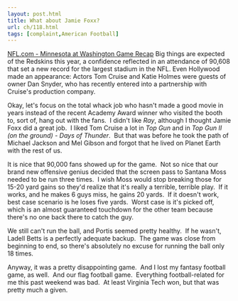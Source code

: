 ```yaml
---
layout: post.html
title: What about Jamie Foxx?
url: ch/118.html
tags: [complaint,American Football]
---
```

[NFL.com - Minnesota at Washington Game Recap](http://www.nfl.com/gamecenter/recap/NFL_20060911_MIN@WAS) Big things are expected of the Redskins this year, a confidence reflected in an attendance of 90,608 that set a new record for the largest stadium in the NFL. Even Hollywood made an appearance: Actors Tom Cruise and Katie Holmes were guests of owner Dan Snyder, who has recently entered into a partnership with Cruise's production company.

Okay, let's focus on the total whack job who hasn't made a good movie in years instead of the recent Academy Award winner who visited the booth to, sort of, hang out with the fans.  I didn't like _Ray_, although I thought Jamie Foxx did a great job.  I liked Tom Cruise a lot in _Top Gun_ and in _Top Gun II (on the ground) - Days of Thunder_.  But that was before he took the path of Michael Jackson and Mel Gibson and forgot that he lived on Planet Earth with the rest of us.

It is nice that 90,000 fans showed up for the game.  Not so nice that our brand new offensive genius decided that the screen pass to Santana Moss needed to be run three times.  I wish Moss would stop breaking those for 15-20 yard gains so they'd realize that it's really a terrible, terrible play.  If it works, and he makes 6 guys miss, he gains 20 yards.  If it doesn't work, best case scenario is he loses five yards.  Worst case is it's picked off, which is an almost guaranteed touchdown for the other team because there's no one back there to catch the guy.

We still can't run the ball, and Portis seemed pretty healthy.  If he wasn't, Ladell Betts is a perfectly adequate backup.  The game was close from beginning to end, so there's absolutely no excuse for running the ball only 18 times.

Anyway, it was a pretty disappointing game.  And I lost my fantasy football game, as well.  And our flag football game.  Everything football-related for me this past weekend was bad.  At least Virginia Tech won, but that was pretty much a given.
